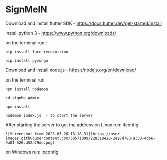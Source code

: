 # SignMeIN

Download and install flutter SDK - https://docs.flutter.dev/get-started/install


install python 3 - https://www.python.org/downloads/

on the terminal run :

    pip install face-recognition

    pip install pymongo


Download and install node.js - https://nodejs.org/en/download/

on the terminal run: 

    npm install nodemon

    cd signMe-Admin

    npm install
    
    nodemon index.js  - to start the server
    

After starting the server to get the address
on Linux run:
    ifconfig
    
    ![Screenshot from 2023-03-28 18-18-31](https://user-images.githubusercontent.com/38571009/228318420-2e97d783-a353-4d66-9a81-526cd52a29dd.png)

on Windows run:
    ipconfig





